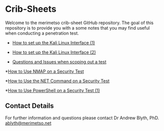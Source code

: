 # Crib-Sheets

Welcome to the merimetso crib-sheet GitHub repository. The goal of this repository is to provide you with a some notes that you may find useful when conducting a penetration test.

* [How to set up the Kali Linux Interface (1)](https://github.com/Merimetso-Code/Crib-Sheets/blob/main/Kali%20Network%20Configuration%20Crib%20Sheet.pdf)

* [How to set up the Kali Linux Interface (2)](https://github.com/Merimetso-Code/Crib-Sheets/blob/main/Kali%20Network%20Configuration%20Crib%20Sheet%202.pdf)

* [Questions and Issues when scoping out a test](https://github.com/Merimetso-Code/Crib-Sheets/blob/main/Penitration%20Test%20Scoping%20Document%20Crib%20Sheet.pdf)

*[How to Use NMAP on a Security Test](https://github.com/Merimetso-Code/Crib-Sheets/blob/main/NMAP%20Crib%20Sheet.pdf)

*[How to Use the NET Command on a Security Test]()

*[How to Use PowerShell on a Security Test (1)]()

## Contact Details

For further information and questions please contact Dr Andrew Blyth, PhD. <ablyth@merimetso.net>
